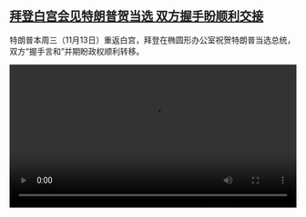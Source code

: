 <!--1731835025000-->
[拜登白宫会见特朗普贺当选 双方握手盼顺利交接](https://www.dw.com/zh/%E6%8B%9C%E7%99%BB%E7%99%BD%E5%AE%AB%E4%BC%9A%E8%A7%81%E7%89%B9%E6%9C%97%E6%99%AE%E8%B4%BA%E5%BD%93%E9%80%89%20%E5%8F%8C%E6%96%B9%E6%8F%A1%E6%89%8B%E7%9B%BC%E9%A1%BA%E5%88%A9%E4%BA%A4%E6%8E%A5%20/a-70776767)
------

<p>特朗普本周三（11月13日）重返白宫，拜登在椭圆形办公室祝贺特朗普当选总统，双方“握手言和”并期盼政权顺利转移。</small></p><video src="https://tvdownloaddw-a.akamaihd.net/vps/webvideos/CHI/2024/DWVG/DWVGCHI241114_trumpbiden-_01IMW_AVC_640x360.mp4" controls style="width:100%"></video>
